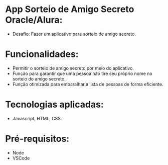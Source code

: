 # App Sorteio de Amigo Secreto Oracle/Alura:
- Desafio: Fazer um aplicativo para sorteio de amigo secreto.

# Funcionalidades:
- Permitir o sorteio de amigo secreto por meio do aplicativo.
- Função para garantir que uma pessoa não tire seu próprio nome no sorteio do amigo secreto.
- Função otimizada para embaralhar a lista de pessoas de forma eficiente.

# Tecnologias aplicadas:
- Javascript, HTML, CSS.

# Pré-requisitos:
- Node
- VSCode
